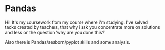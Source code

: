 # Pandas
Hi! It's my coursework from my course where i'm studying.
I've solved tacks created by teachers, that why i ask you concentrate more on solutions and less on the question 'why are you done this?'

Also there is Pandas/seaborn/pyplot skills and some analysis.
